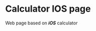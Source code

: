 # Calculator IOS page
Web page based on ***iOS*** calculator
<img scr='https://miro.medium.com/max/1400/1*lDOP01a49JO0a7cP0DG8Xw.png'>
